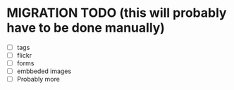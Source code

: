 # MIGRATION TODO (this will probably have to be done manually)
- [ ] tags
- [ ] flickr
- [ ] forms
- [ ] embbeded images
- [ ] Probably more
